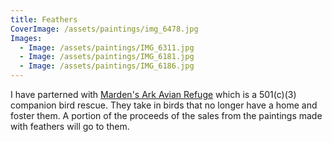 ```yaml
---
title: Feathers
CoverImage: /assets/paintings/img_6478.jpg
Images:
  - Image: /assets/paintings/IMG_6311.jpg
  - Image: /assets/paintings/IMG_6181.jpg
  - Image: /assets/paintings/IMG_6186.jpg
---
```

I have parterned with [Marden's Ark Avian Refuge](http://www.avianrefuge.org/) which is a 501(c)(3) companion bird rescue. They take in birds that no longer have a home and foster them. A portion of the proceeds of the sales from the paintings made with feathers will go to them.
